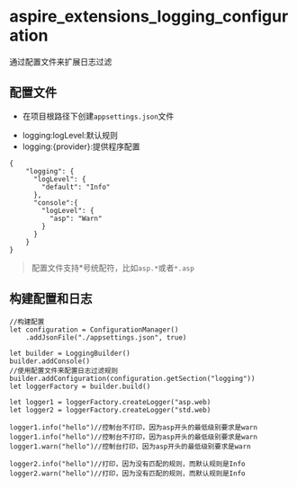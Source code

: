 # aspire_extensions_logging_configuration

通过配置文件来扩展日志过滤

## 配置文件

- 在项目根路径下创建`appsettings.json`文件

* logging:logLevel:默认规则  
* logging:{provider}:提供程序配置

``` cangjie
{
    "logging": {
      "logLevel": {
        "default": "Info"
      },
      "console":{
        "logLevel": {
          "asp": "Warn"
        }
      }
    }
}
```
> 配置文件支持*号统配符，比如`asp.*`或者`*.asp`

## 构建配置和日志

``` cangjie
//构建配置
let configuration = ConfigurationManager()
    .addJsonFile("./appsettings.json", true)

let builder = LoggingBuilder()
builder.addConsole()
//使用配置文件来配置日志过滤规则
builder.addConfiguration(configuration.getSection("logging"))
let loggerFactory = builder.build()

let logger1 = loggerFactory.createLogger("asp.web)
let logger2 = loggerFactory.createLogger("std.web)

logger1.info("hello")//控制台不打印，因为asp开头的最低级别要求是warn
logger1.info("hello")//控制台不打印，因为asp开头的最低级别要求是warn
logger1.warn("hello")//控制台打印，因为asp开头的最低级别要求是warn

logger2.info("hello")//打印，因为没有匹配的规则，而默认规则是Info
logger2.warn("hello")//打印，因为没有匹配的规则，而默认规则是Info
```